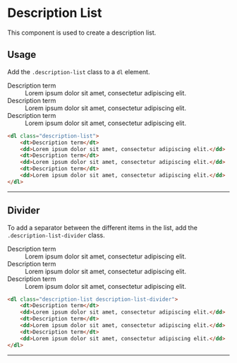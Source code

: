 # Description List

This component is used to create a description list.

## Usage

Add the ```.description-list``` class to a ```dl``` element.

<div class="docs-demo">
    <dl class="description-list">
        <dt>Description term</dt>
        <dd>Lorem ipsum dolor sit amet, consectetur adipiscing elit.</dd>
        <dt>Description term</dt>
        <dd>Lorem ipsum dolor sit amet, consectetur adipiscing elit.</dd>
        <dt>Description term</dt>
        <dd>Lorem ipsum dolor sit amet, consectetur adipiscing elit.</dd>
    </dl>
</div>

```html
<dl class="description-list">
    <dt>Description term</dt>
    <dd>Lorem ipsum dolor sit amet, consectetur adipiscing elit.</dd>
    <dt>Description term</dt>
    <dd>Lorem ipsum dolor sit amet, consectetur adipiscing elit.</dd>
    <dt>Description term</dt>
    <dd>Lorem ipsum dolor sit amet, consectetur adipiscing elit.</dd>
</dl>
```

-----------

## Divider

To add a separator between the different items in the list, add the ```.description-list-divider``` class.

<div class="docs-demo">
    <dl class="description-list description-list-divider">
        <dt>Description term</dt>
        <dd>Lorem ipsum dolor sit amet, consectetur adipiscing elit.</dd>
        <dt>Description term</dt>
        <dd>Lorem ipsum dolor sit amet, consectetur adipiscing elit.</dd>
        <dt>Description term</dt>
        <dd>Lorem ipsum dolor sit amet, consectetur adipiscing elit.</dd>
    </dl>
</div>

```html
<dl class="description-list description-list-divider">
    <dt>Description term</dt>
    <dd>Lorem ipsum dolor sit amet, consectetur adipiscing elit.</dd>
    <dt>Description term</dt>
    <dd>Lorem ipsum dolor sit amet, consectetur adipiscing elit.</dd>
    <dt>Description term</dt>
    <dd>Lorem ipsum dolor sit amet, consectetur adipiscing elit.</dd>
</dl>
```

-----------
